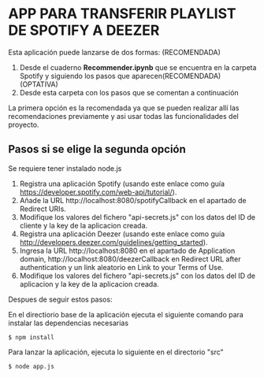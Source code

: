 APP PARA TRANSFERIR PLAYLIST DE SPOTIFY A DEEZER
=================

Esta aplicación puede lanzarse de dos formas: 
(RECOMENDADA)
1. Desde el cuaderno **Recommender.ipynb** que se encuentra en la carpeta Spotify y siguiendo los pasos que aparecen(RECOMENDADA)
(OPTATIVA)
2. Desde esta carpeta con los pasos que se comentan a continuación

La primera opción es la recomendada ya que se pueden realizar allí las recomendaciones previamente y asi usar todas las funcionalidades del proyecto.

## Pasos si se elige la segunda opción

Se requiere tener instalado  node.js

1. Registra una aplicación Spotify (usando este enlace como guía https://developer.spotify.com/web-api/tutorial/).
2. Añade la URL http://localhost:8080/spotifyCallback en el apartado de Redirect URIs.
3. Modifique los valores del fichero "api-secrets.js" con los datos del ID de cliente y la key de la aplicacion creada.
4. Registra una aplicación Deezer (usando este enlace como guía http://developers.deezer.com/guidelines/getting_started).
5. Ingresa la URL http://localhost:8080 en el apartado de Application domain, http://localhost:8080/deezerCallback en Redirect URL after authentication y un link aleatorio en Link to your Terms of Use.
6. Modifique los valores del fichero "api-secrets.js" con los datos del ID de aplicacion y la key de la aplicacion creada.

Despues de seguir estos pasos:

En el directiorio base de la aplicación ejecuta el siguiente comando para instalar las dependencias necesarias
   
    $ npm install

Para lanzar la aplicación, ejecuta lo siguiente en el directorio "src"
    
    $ node app.js
